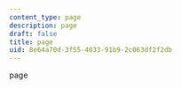 ```yaml
---
content_type: page
description: page
draft: false
title: page
uid: 8e64a70d-3f55-4033-91b9-2c063df2f2db
---
```

page